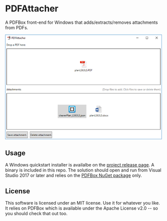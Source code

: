 # PDFAttacher
A PDFBox front-end for Windows that adds/extracts/removes attachments from PDFs.

![PDFAttacher screenshot with a .json and a .docx file attached to a PDF](./Screenshot2.PNG?raw=true "PDFAttacher screenshot with a .json and a .docx file attached to a PDF")

## Usage
A Windows quickstart installer is availalbe on the [project release page](http://tomforth.co.uk/pdfattacher/). A binary is included in this repo. The solution should open and run from Visual Studio 2017 or later and relies on the [PDFBox NuGet package](https://www.nuget.org/packages/Pdfbox/1.1.1/) only.

## License
This software is licensed under an MIT license. Use it for whatever you like. It relies on PDFBox which is available under the Apache License v2.0 -- so you should check that out too.
